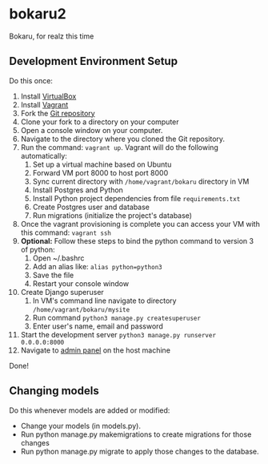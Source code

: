 bokaru2
=======
Bokaru, for realz this time

Development Environment Setup
-----------------------------
Do this once:

1. Install [VirtualBox](https://www.virtualbox.org/)
2. Install [Vagrant](https://www.vagrantup.com/)
3. Fork the [Git repository](https://github.com/metriclabs/bokaru2)
4. Clone your fork to a directory on your computer
5. Open a console window on your computer.
6. Navigate to the directory where you cloned the Git repository.
7. Run the command: `vagrant up`. Vagrant will do the following automatically:
    1. Set up a virtual machine based on Ubuntu
    2. Forward VM port 8000 to host port 8000
    3. Sync current directory with `/home/vagrant/bokaru` directory in VM
    4. Install Postgres and Python
    5. Install Python project dependencies from file `requirements.txt`
    6. Create Postgres user and database
    7. Run migrations (initialize the project's database)
8. Once the vagrant provisioning is complete you can access your VM with this command: `vagrant ssh`
9. **Optional:** Follow these steps to bind the python command to version 3 of python:
    1. Open ~/.bashrc
    2. Add an alias like: `alias python=python3`
    3. Save the file
    4. Restart your console window
10. Create Django superuser
    1. In VM's command line navigate to directory `/home/vagrant/bokaru/mysite`
    2. Run command `python3 manage.py createsuperuser`
    3. Enter user's name, email and password
11. Start the development server `python3 manage.py runserver 0.0.0.0:8000`
12. Navigate to [admin panel](http://localhost:8000/admin/) on the host machine

Done!

Changing models
---------------
Do this whenever models are added or modified:

- Change your models (in models.py).
- Run python manage.py makemigrations to create migrations for those changes
- Run python manage.py migrate to apply those changes to the database.
